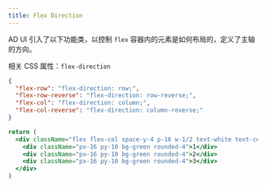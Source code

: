 ```yaml
---
title: Flex Direction
---
```


AD UI 引入了以下功能类，以控制 `flex` 容器内的元素是如何布局的，定义了主轴的方向。

相关 CSS 属性：`flex-direction`

```json classes
{
  "flex-row": "flex-direction: row;",
  "flex-row-reverse": "flex-direction: row-reverse;",
  "flex-col": "flex-direction: column;",
  "flex-col-reverse": "flex-direction: column-reverse;"
}
```

```jsx acss
return (
  <div className="flex flex-col space-y-4 p-16 w-1/2 text-white text-center bg-tp-gray-100 rounded-4">
    <div className="px-16 py-10 bg-green rounded-4">1</div>
    <div className="px-16 py-10 bg-green rounded-4">2</div>
    <div className="px-16 py-10 bg-green rounded-4">3</div>
  </div>
)
```
